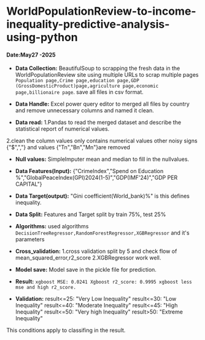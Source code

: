# WorldPopulationReview-to-income-inequality-predictive-analysis-using-python
#### Date:May27 -2025
- **Data Collection:**
BeautifulSoup to scrapping the fresh data in the WorldPopulationReview site using multiple URLs to scrap multiple pages
`Population page,Crime page,education page,GDP (GrossDomesticProduct)page,agriculture page,economic page,billionaire page`.
save all files in csv format.

- **Data Handle:**
Excel power query editor to merged all files by country and remove unnecessary columns and named it clean.

- **Data read:**
1.Pandas to read the merged dataset and describe the statistical report of numerical values.

2.clean the column values only contains numerical values other noisy signs {"$",","} and values {"Tn","Bn","Mn"}are removed

- **Null values:**
SimpleImputer mean and median to fill in the nullvalues. 

- **Data Features(Input):**
{"CrimeIndex","Spend on Education %","GlobalPeaceIndex(GPI)2024(1-5)","GDP(IMF'24)","GDP PER CAPITAL"}

- **Data Target(output):**
"Gini coefficient(World_bank)%" is this defines inequality. 

- **Data Split:**
Features and Target split by train 75%, test 25%

- **Algorithms:**
used algorithms `DecisionTreeRegressor,RandomForestRegressor,XGBRegressor`  and it's parameters 

- **Cross_validation:**
1.cross validation split by 5 and check flow of mean_squared_error,r2_score
2.XGBRegressor work well.

- **Model save:**
Model save in the pickle file for prediction.

- **Result:**
`xgboost MSE: 0.0241
Xgboost r2_score: 0.9995
xgboost less mse and high r2_score.`

- **Validation:**
 result<=25: "Very Low Inequality"
 result<=30: "Low Inequality"
 result<=40: "Moderate Inequality" 
 result<=45: "High Inequality"
 result<=50:  "Very high Inequality"
 result>50:  "Extreme Inequality"

This conditions apply to classifing in the result.
               










